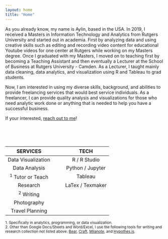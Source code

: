 ```yaml
---
layout: home
title: "Home"
---
```


As you already know, my name is Aylin, based in the USA. In 2019, I received a Masters in Information Technology and Analytics from Rutgers University and started out in academia. First by analyzing data and using creative skills such as editing and recording video content for educational Youtube videos for one center at Rutgers while working on my Masters degree. Once I graduated with my Masters, I moved on to teaching first by becoming a Teaching Assistant and then eventually a Lecturer at the School of Business at Rutgers University - Camden. As a Lecturer, I taught mainly data cleaning, data analytics, and visualization using R and Tableau to grad students.  

Now, I am interested in using my diverse skills, background, and abilities to provide freelancing services that would best service individuals. As a freelancer, I can provide quality analysis and visualizations for those who need analytic work done or anything that is needed to help you have a successful business. 

If your interested, [reach out to me](mailto:akosar077@gmail.com)!

<br>
<br>
<br>

 SERVICES                                                   |            |            |      TECH         
:----------------------------------------------------------:|:----------:|:----------:| :-----------------:
  Data Visualization                                        |            |            |    R / R Studio     
  Data Analysis                                             |            |            |    Python / Jupyter  
  <sup>1</sup> Tutor or Teach                               |            |            |      Tableau          
  Research                                                  |            |            |    LaTex / Texmaker  
<sup>2</sup>  Writing                                                   |            |            |      
  Photography                                               |            |            |     
  Travel Planning                                           |            |            |

  
 <sup> 1. Specifically in analytics, programming, or data visualization.</sup> <br>
 <sup> 2. Other than Google Docs/Sheets and Word/Excel, I use the following tools for writing and research collection not listed above: [Bear](https://bear.app/), [Craft](https://www.craft.do/), [Milanote](https://milanote.com/), and [Hypothes.is](https://web.hypothes.is/). </sup> <br>


